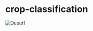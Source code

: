 # crop-classification
![Ouput1](https://github.com/Chaya-nh/crop-classification/assets/132137013/9e66b4af-3631-4e24-aec5-cc652a6acd9e)
